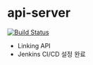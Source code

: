 # api-server
[![Build Status](http://106.10.50.75:18080/buildStatus/icon?job=LinkingCI)](http://106.10.50.75:18080/job/LinkingCI/)
- Linking API
- Jenkins CI/CD 설정 완료
